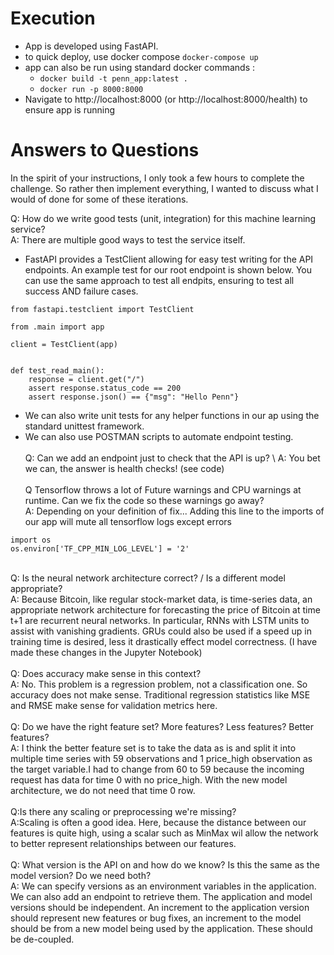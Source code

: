 # Execution
* App is developed using FastAPI.
* to quick deploy, use docker compose ```docker-compose up```
* app can also be run using standard docker commands :
    * ```docker build -t penn_app:latest .```
    * ```docker run -p 8000:8000```
* Navigate to http://localhost:8000 (or http://localhost:8000/health) to ensure app is running

# Answers to Questions

In the spirit of your instructions, I only took a few hours to complete the challenge. So rather then implement everything, I wanted to discuss what I would of done for some of these iterations.

Q: How do we write good tests (unit, integration) for this machine learning service? \
A: There are multiple good ways to test the service itself.  
* FastAPI provides a TestClient allowing for easy test writing for the API endpoints. An example test for our root endpoint is shown below. You can use the same approach to test all endpits, ensuring to test all success AND failure cases.
~~~~{.python}
from fastapi.testclient import TestClient

from .main import app

client = TestClient(app)


def test_read_main():
    response = client.get("/")
    assert response.status_code == 200
    assert response.json() == {"msg": "Hello Penn"}
~~~~
 * We can also write unit tests for any helper functions in our ap using the standard unittest framework.
 * We can also use POSTMAN scripts to automate endpoint testing.    
\
Q: Can we add an endpoint just to check that the API is up? \ 
A: You bet we can, the answer is health checks! (see code) \
\
Q Tensorflow throws a lot of Future warnings and CPU warnings at runtime. Can we fix the code so these warnings go away? \
A: Depending on your definition of fix... Adding this line to the imports of our app will mute all tensorflow logs except errors
~~~~{.python}
import os
os.environ['TF_CPP_MIN_LOG_LEVEL'] = '2'
~~~~
\
Q: Is the neural network architecture correct? / Is a different model appropriate? \
A: Because Bitcoin, like regular stock-market data, is time-series data, an appropriate network architecture for 
forecasting the price of Bitcoin at time t+1 are recurrent neural networks. In particular, RNNs with LSTM units to assist with vanishing gradients. GRUs could also be used if a speed up in training time is desired, less it drastically effect model correctness. (I have made these changes in the Jupyter Notebook)\
\
Q: Does accuracy make sense in this context?  
A: No. This problem is a regression problem, not a classification one. So accuracy does not make sense. Traditional regression statistics like MSE and RMSE make sense for validation metrics here. \
\
Q: Do we have the right feature set? More features? Less features? Better features? \
A: I think the better feature set is to take the data as is and split it into multiple time series with 59 observations and 1 price_high observation as the target variable.I had to change from 60 to 59 because the incoming request has data for time 0 with no price_high. With the new model architecture, we do not need that time 0 row.\
\
Q:Is there any scaling or preprocessing we're missing? \
A:Scaling is often a good idea. Here, because the distance between our features is quite high, using a scalar such as MinMax wil allow the network to better represent relationships between our features.  
\
Q: What version is the API on and how do we know? Is this the same as the model version? Do we need both?\
A: We can specify versions as an environment variables in the application. We can also add an endpoint to retrieve them. The application and model versions should be independent. An increment to the application version should represent new features or bug fixes, an increment to the model should be from a new model being used by the application. These should be de-coupled. 
 
